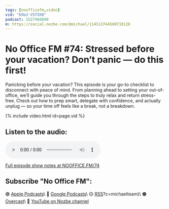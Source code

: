 ```yaml
---
tags: [noofficefm,video]
vid: "b9o2-V5fXX0"
podcast: 1527466890
m: https://social.nozbe.com/@michael/114513744580718120
---
```


# No Office FM #74: Stressed before your vacation? Don’t panic — do this first!

Panicking before your vacation? This episode is your go-to checklist to disconnect with peace of mind. From planning ahead to setting your out-of-office, we’ll guide you through the steps to truly relax and return stress-free. Check out how to prep smart, delegate with confidence, and actually unplug — so your time off feels like a break, not a breakdown.

{% include video.html id=page.vid %}

<!--More-->

## Listen to the audio:

<audio controls>
<source src="https://media.transistor.fm/b4cf167d/7dffd6ef.mp3" type="audio/mpeg">
</audio>



[Full episode show notes at NOOFFICE.FM/74](https://nooffice.fm/74)

## Subscribe "No Office FM":

🟣 [Apple Podcasts](https://podcasts.apple.com/podcast/no-office/id1527466890)\\
🔵 [Google Podcasts](https://podcasts.google.com/feed/aHR0cHM6Ly9mZWVkcy50cmFuc2lzdG9yLmZtL25vb2ZmaWNl)\\
🟡 [RSS](https://nozbe.com/nooffice.rss)?c=michaelteam)\\
🟠 [Overcast](https://overcast.fm/itunes1527466890/no-office)\\
🔴 [YouTube on Nozbe channel](https://youtube.com/NozbeCom)

<!--podcast: 1527466890-->

[n]: https://michael.gratis/nozbe
[np]: https://michael.gratis/nozbepersonal